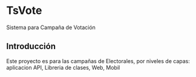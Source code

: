 # TsVote
Sistema para Campaña de Votación
## Introducción
Este proyecto es para las campañas de Electorales, por niveles de capas: aplicacion API, Libreria de clases, Web, Mobil
